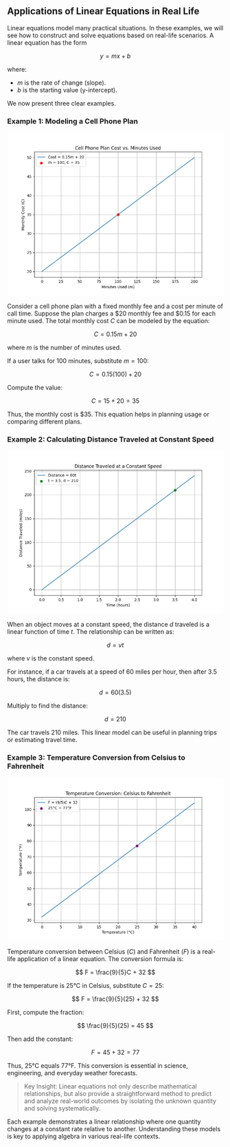 ## Applications of Linear Equations in Real Life

Linear equations model many practical situations. In these examples, we will see how to construct and solve equations based on real-life scenarios. A linear equation has the form

$$
y = mx + b
$$

where:

- $m$ is the rate of change (slope).
- $b$ is the starting value (y-intercept).

We now present three clear examples.

### Example 1: Modeling a Cell Phone Plan
![2D line plot showing the cost of a cell phone plan as a function of minutes used, highlighting the point for 100 minutes.](images/plot_1_02-05-lesson-applications-of-linear-equations-in-real-life.md.png)

Consider a cell phone plan with a fixed monthly fee and a cost per minute of call time. Suppose the plan charges a $20 monthly fee and $0.15 for each minute used. The total monthly cost $C$ can be modeled by the equation:

$$
C = 0.15m + 20
$$

where $m$ is the number of minutes used. 

If a user talks for 100 minutes, substitute $m = 100$:

$$
C = 0.15(100) + 20
$$

Compute the value:

$$
C = 15 + 20 = 35
$$

Thus, the monthly cost is $35. This equation helps in planning usage or comparing different plans.

### Example 2: Calculating Distance Traveled at Constant Speed
![2D line plot depicting the distance traveled over time for a constant speed of 60 mph, with an emphasis on the 3.5-hour mark.](images/plot_2_02-05-lesson-applications-of-linear-equations-in-real-life.md.png)

When an object moves at a constant speed, the distance $d$ traveled is a linear function of time $t$. The relationship can be written as:

$$
d = vt
$$

where $v$ is the constant speed. 

For instance, if a car travels at a speed of 60 miles per hour, then after 3.5 hours, the distance is:

$$
d = 60(3.5)
$$

Multiply to find the distance:

$$
d = 210
$$

The car travels 210 miles. This linear model can be useful in planning trips or estimating travel time.

### Example 3: Temperature Conversion from Celsius to Fahrenheit
![2D line plot illustrating the linear relationship between degrees Celsius and Fahrenheit, with a highlighted conversion at 25°C.](images/plot_3_02-05-lesson-applications-of-linear-equations-in-real-life.md.png)

Temperature conversion between Celsius ($C$) and Fahrenheit ($F$) is a real-life application of a linear equation. The conversion formula is:

$$
F = \frac{9}{5}C + 32
$$

If the temperature is 25°C in Celsius, substitute $C = 25$:

$$
F = \frac{9}{5}(25) + 32
$$

First, compute the fraction:

$$
\frac{9}{5}(25) = 45
$$

Then add the constant:

$$
F = 45 + 32 = 77
$$

Thus, 25°C equals 77°F. This conversion is essential in science, engineering, and everyday weather forecasts.

> Key Insight: Linear equations not only describe mathematical relationships, but also provide a straightforward method to predict and analyze real-world outcomes by isolating the unknown quantity and solving systematically.

Each example demonstrates a linear relationship where one quantity changes at a constant rate relative to another. Understanding these models is key to applying algebra in various real-life contexts.